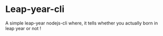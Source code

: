 # Leap-year-cli
A simple leap-year nodejs-cli where, it tells whether you actually born in leap year or not  !
